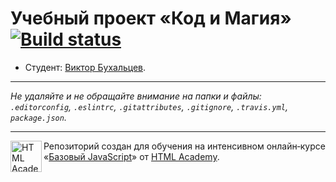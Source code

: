 # Учебный проект «Код и Магия» [![Build status][travis-image]][travis-url]

* Студент: [Виктор Бухальцев](https://up.htmlacademy.ru/javascript/12/user/581665).

---

_Не удаляйте и не обращайте внимание на папки и файлы:_<br>
_`.editorconfig`, `.eslintrc`, `.gitattributes`, `.gitignore`, `.travis.yml`, `package.json`._

---

<a href="https://htmlacademy.ru/intensive/javascript"><img align="left" width="50" height="50" title="HTML Academy" src="https://up.htmlacademy.ru/static/img/intensive/javascript/logo-for-github.svg"></a>

Репозиторий создан для обучения на интенсивном онлайн‑курсе «[Базовый JavaScript](https://htmlacademy.ru/intensive/javascript)» от [HTML Academy](https://htmlacademy.ru).

[travis-image]: https://travis-ci.org/htmlacademy-javascript/581665-code-and-magick.svg?branch=master
[travis-url]: https://travis-ci.org/htmlacademy-javascript/581665-code-and-magick
